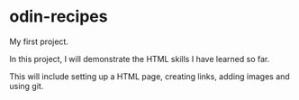 # odin-recipes

My first project.

In this project, I will demonstrate the HTML skills I have learned so far.

This will include setting up a HTML page, creating links, adding images and using git.

